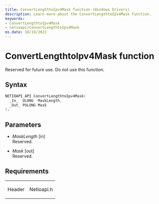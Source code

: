 ```yaml
---
title: ConvertLengthtoIpv4Mask function (Windows Drivers)
description: Learn more about the ConvertLengthtoIpv4Mask function.
keywords:
- ConvertLengthtoIpv4Mask
- netioapi/ConvertLengthtoIpv4Mask
ms.date: 10/18/2022
---
```


# ConvertLengthtoIpv4Mask function

Reserved for future use. Do not use this function.

## Syntax

``` c++
NETIOAPI_API ConvertLengthtoIpv4Mask(
  _In_  ULONG  MaskLength,
  _Out_ PULONG Mask
);
```

## Parameters

- *MaskLength* \[in\]  
   Reserved.

- *Mask* \[out\]  
   Reserved.

## Requirements

<table>
<tbody>
<tr class="odd">
<td><p>Header</p></td>
<td>Netioapi.h</td>
</tr>
</tbody>
</table>
